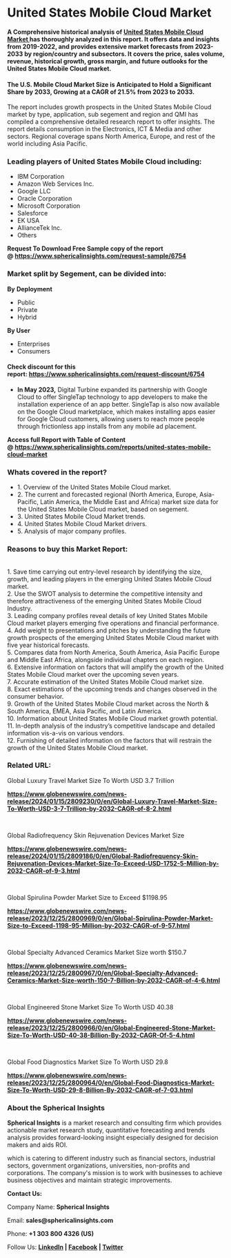 <h1 class="news-post-title">United States Mobile Cloud Market</h1>
<p><strong>A Comprehensive historical analysis of&nbsp;<a href="https://www.sphericalinsights.com/reports/united-states-mobile-cloud-market" target="_blank" rel="noreferrer noopener">United States Mobile Cloud Market&nbsp;</a>has thoroughly analyzed in this report. It offers data and insights from 2019-2022, and provides extensive market forecasts from 2023-2033 by region/country and subsectors. It covers the price, sales volume, revenue, historical growth, gross margin, and future outlooks for the United States Mobile Cloud market.</strong></p>
<h4><strong>The U.S. Mobile Cloud Market Size is Anticipated to Hold a Significant Share by 2033, Growing at a CAGR of 21.5% from 2023 to 2033.</strong></h4>
<p>The report includes growth prospects in the United States Mobile Cloud market by type, application, sub segement and region and QMI has compiled a comprehensive detailed research report to offer insights. The report details consumption in the Electronics, ICT &amp; Media and other sectors. Regional coverage spans North America, Europe, and rest of the world including Asia Pacific.</p>
<h3><strong>Leading players of United States Mobile Cloud including:</strong></h3>
<ul>
<li>IBM Corporation</li>
<li>Amazon Web Services Inc.</li>
<li>Google LLC</li>
<li>Oracle Corporation</li>
<li>Microsoft Corporation</li>
<li>Salesforce</li>
<li>EK USA</li>
<li>AllianceTek Inc.</li>
<li>Others</li>
</ul>
<p><strong>Request To Download Free Sample copy of the report @&nbsp;<a href="https://www.sphericalinsights.com/request-sample/6754">https://www.sphericalinsights.com/request-sample/6754</a></strong></p>
<h3><strong>Market split by Segement, can be divided into:</strong></h3>
<p><strong>By</strong>&nbsp;<strong>Deployment</strong></p>
<ul>
<li>Public</li>
<li>Private</li>
<li>Hybrid</li>
</ul>
<p><strong>By&nbsp;</strong><strong>User</strong></p>
<ul>
<li>Enterprises</li>
<li>Consumers</li>
</ul>
<h4>Check discount for this report:&nbsp;<a href="https://www.sphericalinsights.com/request-discount/6754">https://www.sphericalinsights.com/request-discount/6754</a></h4>
<ul>
<li><strong>In May 2023,</strong>&nbsp;Digital Turbine expanded its partnership with Google Cloud to offer SingleTap technology to app developers to make the installation experience of an app better. SingleTap is also now available on the Google Cloud marketplace, which makes installing apps easier for Google Cloud customers, allowing users to reach more people through frictionless app installs from any mobile ad placement.</li>
</ul>
<p><strong>Access full Report with Table of Content @&nbsp;<a href="https://www.sphericalinsights.com/reports/united-states-mobile-cloud-market">https://www.sphericalinsights.com/reports/united-states-mobile-cloud-market</a>&nbsp;</strong></p>
<h3><strong>Whats covered in the report?</strong></h3>
<ul>
<li>1. Overview of the United States Mobile Cloud market.</li>
<li>2. The current and forecasted regional (North America, Europe, Asia-Pacific, Latin America, the Middle East and Africa) market size data for the United States Mobile Cloud market, based on segement.</li>
<li>3. United States Mobile Cloud Market trends.</li>
<li>4. United States Mobile Cloud Market drivers.</li>
<li>5. Analysis of major company profiles.</li>
</ul>
<h3><strong>Reasons to buy this Market Report:</strong></h3>
<p><br />1. Save time carrying out entry-level research by identifying the size, growth, and leading players in the emerging United States Mobile Cloud market.<br />2. Use the SWOT analysis to determine the competitive intensity and therefore attractiveness of the emerging United States Mobile Cloud Industry.<br />3. Leading company profiles reveal details of key United States Mobile Cloud market players emerging five operations and financial performance.<br />4. Add weight to presentations and pitches by understanding the future growth prospects of the emerging United States Mobile Cloud market with five year historical forecasts.<br />5. Compares data from North America, South America, Asia Pacific Europe and Middle East Africa, alongside individual chapters on each region.<br />6. Extensive information on factors that will amplify the growth of the United States Mobile Cloud market over the upcoming seven years.<br />7. Accurate estimation of the United States Mobile Cloud market size.<br />8. Exact estimations of the upcoming trends and changes observed in the consumer behavior.<br />9. Growth of the United States Mobile Cloud market across the North &amp; South America, EMEA, Asia Pacific, and Latin America.<br />10. Information about United States Mobile Cloud market growth potential.<br />11. In-depth analysis of the industry&rsquo;s competitive landscape and detailed information vis-a-vis on various vendors.<br />12. Furnishing of detailed information on the factors that will restrain the growth of the United States Mobile Cloud market.</p>
<h3><strong>Related URL:</strong></h3>
<p>Global Luxury Travel Market Size To Worth USD 3.7 Trillion</p>
<p><strong><a href="https://www.globenewswire.com/news-release/2024/01/15/2809230/0/en/Global-Luxury-Travel-Market-Size-To-Worth-USD-3-7-Trillion-by-2032-CAGR-of-8-2.html">https://www.globenewswire.com/news-release/2024/01/15/2809230/0/en/Global-Luxury-Travel-Market-Size-To-Worth-USD-3-7-Trillion-by-2032-CAGR-of-8-2.html</a>&nbsp;</strong></p>
<p>&nbsp;</p>
<p>Global Radiofrequency Skin Rejuvenation Devices Market Size</p>
<p><strong><a href="https://www.globenewswire.com/news-release/2024/01/15/2809186/0/en/Global-Radiofrequency-Skin-Rejuvenation-Devices-Market-Size-To-Exceed-USD-1752-5-Million-by-2032-CAGR-of-9-3.html">https://www.globenewswire.com/news-release/2024/01/15/2809186/0/en/Global-Radiofrequency-Skin-Rejuvenation-Devices-Market-Size-To-Exceed-USD-1752-5-Million-by-2032-CAGR-of-9-3.html</a>&nbsp;</strong></p>
<p>&nbsp;</p>
<p>Global Spirulina Powder Market Size to Exceed $1198.95</p>
<p><strong><a href="https://www.globenewswire.com/news-release/2023/12/25/2800969/0/en/Global-Spirulina-Powder-Market-Size-to-Exceed-1198-95-Million-by-2032-CAGR-of-9-57.html">https://www.globenewswire.com/news-release/2023/12/25/2800969/0/en/Global-Spirulina-Powder-Market-Size-to-Exceed-1198-95-Million-by-2032-CAGR-of-9-57.html</a>&nbsp;</strong></p>
<p>&nbsp;</p>
<p>Global Specialty Advanced Ceramics Market Size worth $150.7</p>
<p><strong><a href="https://www.globenewswire.com/news-release/2023/12/25/2800967/0/en/Global-Specialty-Advanced-Ceramics-Market-Size-worth-150-7-Billion-by-2032-CAGR-of-4-6.html">https://www.globenewswire.com/news-release/2023/12/25/2800967/0/en/Global-Specialty-Advanced-Ceramics-Market-Size-worth-150-7-Billion-by-2032-CAGR-of-4-6.html</a>&nbsp;</strong></p>
<p>&nbsp;</p>
<p>Global Engineered Stone Market Size To Worth USD 40.38</p>
<p><strong><a href="https://www.globenewswire.com/news-release/2023/12/25/2800966/0/en/Global-Engineered-Stone-Market-Size-To-Worth-USD-40-38-Billion-By-2032-CAGR-Of-5-4.html">https://www.globenewswire.com/news-release/2023/12/25/2800966/0/en/Global-Engineered-Stone-Market-Size-To-Worth-USD-40-38-Billion-By-2032-CAGR-Of-5-4.html</a>&nbsp;</strong></p>
<p>&nbsp;</p>
<p>Global Food Diagnostics Market Size To Worth USD 29.8</p>
<p><strong><a href="https://www.globenewswire.com/news-release/2023/12/25/2800964/0/en/Global-Food-Diagnostics-Market-Size-To-Worth-USD-29-8-Billion-By-2032-CAGR-of-7-03.html">https://www.globenewswire.com/news-release/2023/12/25/2800964/0/en/Global-Food-Diagnostics-Market-Size-To-Worth-USD-29-8-Billion-By-2032-CAGR-of-7-03.html</a>&nbsp;</strong></p>
<h3><strong>About the Spherical Insights</strong></h3>
<p><strong>Spherical Insights</strong>&nbsp;is a market research and consulting firm which provides actionable market research study, quantitative forecasting and trends analysis provides forward-looking insight especially designed for decision makers and aids ROI.</p>
<p>which is catering to different industry such as financial sectors, industrial sectors, government organizations, universities, non-profits and corporations. The company's mission is to work with businesses to achieve business objectives and maintain strategic improvements.</p>
<p><strong>Contact Us:</strong></p>
<p>Company Name:&nbsp;<strong>Spherical Insights</strong></p>
<p>Email:&nbsp;<strong>sales@sphericalinsights.com</strong></p>
<p>Phone:&nbsp;<strong>+1 303 800 4326 (US)</strong></p>
<p>Follow Us:&nbsp;<strong><a href="https://www.linkedin.com/company/spherical-insight/"><u>LinkedIn</u></a>&nbsp;|&nbsp;<a href="https://www.facebook.com/sphericalinsights22"><u>Facebook</u></a>&nbsp;|&nbsp;<a href="https://twitter.com/SInsights_US"><u>Twitter</u></a></strong></p>
